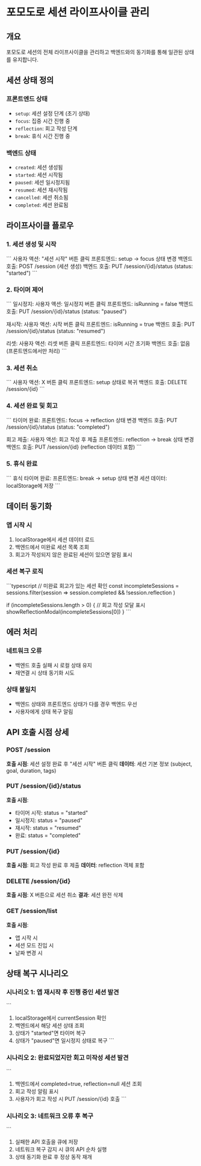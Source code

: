 # 포모도로 세션 라이프사이클 관리

## 개요
포모도로 세션의 전체 라이프사이클을 관리하고 백엔드와의 동기화를 통해 일관된 상태를 유지합니다.

## 세션 상태 정의

### 프론트엔드 상태
- `setup`: 세션 설정 단계 (초기 상태)
- `focus`: 집중 시간 진행 중
- `reflection`: 회고 작성 단계
- `break`: 휴식 시간 진행 중

### 백엔드 상태
- `created`: 세션 생성됨
- `started`: 세션 시작됨
- `paused`: 세션 일시정지됨
- `resumed`: 세션 재시작됨
- `cancelled`: 세션 취소됨
- `completed`: 세션 완료됨

## 라이프사이클 플로우

### 1. 세션 생성 및 시작
\`\`\`
사용자 액션: "세션 시작" 버튼 클릭
프론트엔드: setup → focus 상태 변경
백엔드 호출: POST /session (세션 생성)
백엔드 호출: PUT /session/{id}/status (status: "started")
\`\`\`

### 2. 타이머 제어
\`\`\`
일시정지:
사용자 액션: 일시정지 버튼 클릭
프론트엔드: isRunning = false
백엔드 호출: PUT /session/{id}/status (status: "paused")

재시작:
사용자 액션: 시작 버튼 클릭
프론트엔드: isRunning = true
백엔드 호출: PUT /session/{id}/status (status: "resumed")

리셋:
사용자 액션: 리셋 버튼 클릭
프론트엔드: 타이머 시간 초기화
백엔드 호출: 없음 (프론트엔드에서만 처리)
\`\`\`

### 3. 세션 취소
\`\`\`
사용자 액션: X 버튼 클릭
프론트엔드: setup 상태로 복귀
백엔드 호출: DELETE /session/{id}
\`\`\`

### 4. 세션 완료 및 회고
\`\`\`
타이머 완료:
프론트엔드: focus → reflection 상태 변경
백엔드 호출: PUT /session/{id}/status (status: "completed")

회고 제출:
사용자 액션: 회고 작성 후 제출
프론트엔드: reflection → break 상태 변경
백엔드 호출: PUT /session/{id} (reflection 데이터 포함)
\`\`\`

### 5. 휴식 완료
\`\`\`
휴식 타이머 완료:
프론트엔드: break → setup 상태 변경
세션 데이터: localStorage에 저장
\`\`\`

## 데이터 동기화

### 앱 시작 시
1. localStorage에서 세션 데이터 로드
2. 백엔드에서 미완료 세션 목록 조회
3. 회고가 작성되지 않은 완료된 세션이 있으면 알림 표시

### 세션 복구 로직
\`\`\`typescript
// 미완료 회고가 있는 세션 확인
const incompleteSessions = sessions.filter(session => 
  session.completed && !session.reflection
)

if (incompleteSessions.length > 0) {
  // 회고 작성 모달 표시
  showReflectionModal(incompleteSessions[0])
}
\`\`\`

## 에러 처리

### 네트워크 오류
- 백엔드 호출 실패 시 로컬 상태 유지
- 재연결 시 상태 동기화 시도

### 상태 불일치
- 백엔드 상태와 프론트엔드 상태가 다를 경우 백엔드 우선
- 사용자에게 상태 복구 알림

## API 호출 시점 상세

### POST /session
**호출 시점**: 세션 설정 완료 후 "세션 시작" 버튼 클릭
**데이터**: 세션 기본 정보 (subject, goal, duration, tags)

### PUT /session/{id}/status
**호출 시점**: 
- 타이머 시작: status = "started"
- 일시정지: status = "paused" 
- 재시작: status = "resumed"
- 완료: status = "completed"

### PUT /session/{id}
**호출 시점**: 회고 작성 완료 후 제출
**데이터**: reflection 객체 포함

### DELETE /session/{id}
**호출 시점**: X 버튼으로 세션 취소
**결과**: 세션 완전 삭제

### GET /session/list
**호출 시점**: 
- 앱 시작 시
- 세션 모드 진입 시
- 날짜 변경 시

## 상태 복구 시나리오

### 시나리오 1: 앱 재시작 후 진행 중인 세션 발견
\`\`\`
1. localStorage에서 currentSession 확인
2. 백엔드에서 해당 세션 상태 조회
3. 상태가 "started"면 타이머 복구
4. 상태가 "paused"면 일시정지 상태로 복구
\`\`\`

### 시나리오 2: 완료되었지만 회고 미작성 세션 발견
\`\`\`
1. 백엔드에서 completed=true, reflection=null 세션 조회
2. 회고 작성 알림 표시
3. 사용자가 회고 작성 시 PUT /session/{id} 호출
\`\`\`

### 시나리오 3: 네트워크 오류 후 복구
\`\`\`
1. 실패한 API 호출을 큐에 저장
2. 네트워크 복구 감지 시 큐의 API 순차 실행
3. 상태 동기화 완료 후 정상 동작 재개
